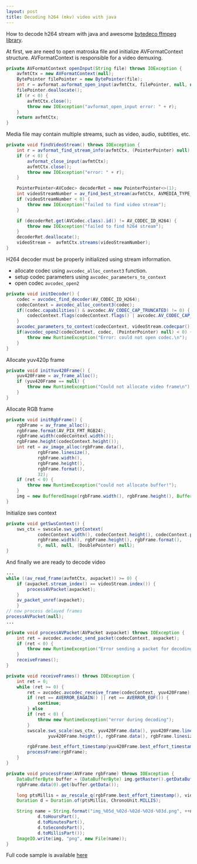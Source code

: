 ```yaml
---
layout: post
title: Decoding h264 (mkv) video with java
---
```

How to decode h264 stream with java and awesome [bytedeco ffmpeg library](https://github.com/bytedeco/javacpp-presets/tree/master/ffmpeg).

<!--more-->
At first, we are need to open matroska file and initialize AVFormatContext structure. AVFormatContext is responsible for a video demuxing.

```java
private AVFormatContext openInput(String file) throws IOException {
    avfmtCtx = new AVFormatContext(null);
    BytePointer filePointer = new BytePointer(file);
    int r = avformat.avformat_open_input(avfmtCtx, filePointer, null, null);
    filePointer.deallocate();
    if (r < 0) {
        avfmtCtx.close();
        throw new IOException("avformat_open_input error: " + r);
    }
    return avfmtCtx;
}
```

Media file may contain multiple streams, such as video, audio, subtitles, etc. 

```java
private void findVideoStream() throws IOException {
    int r = avformat_find_stream_info(avfmtCtx, (PointerPointer) null);
    if (r < 0) {
        avformat_close_input(avfmtCtx);
        avfmtCtx.close();
        throw new IOException("error: " + r);
    }

    PointerPointer<AVCodec> decoderRet = new PointerPointer<>(1);
    int videoStreamNumber = av_find_best_stream(avfmtCtx, AVMEDIA_TYPE_VIDEO, -1, -1, decoderRet, 0);
    if (videoStreamNumber < 0) {
        throw new IOException("failed to find video stream");
    }

    if (decoderRet.get(AVCodec.class).id() != AV_CODEC_ID_H264) {
        throw new IOException("failed to find h264 stream");
    }
    decoderRet.deallocate();
    videoStream =  avfmtCtx.streams(videoStreamNumber);
}
```

H264 decoder must be properly initialized using stream information.
* allocate codec using `avcodec_alloc_context3` function.
* setup codec parameters using `avcodec_parameters_to_context`
* open codec `avcodec_open2`

```java
private void initDecoder() {
    codec = avcodec_find_decoder(AV_CODEC_ID_H264);
    codecContext = avcodec_alloc_context3(codec);
    if((codec.capabilities() & avcodec.AV_CODEC_CAP_TRUNCATED) != 0) {
        codecContext.flags(codecContext.flags() | avcodec.AV_CODEC_CAP_TRUNCATED);
    }
    avcodec_parameters_to_context(codecContext, videoStream.codecpar());
    if(avcodec_open2(codecContext, codec, (PointerPointer) null) < 0) {
        throw new RuntimeException("Error: could not open codec.\n");
    }
}
```

Allocate yuv420p frame
```java
private void initYuv420Frame() {
    yuv420Frame = av_frame_alloc();
    if (yuv420Frame == null) {
        throw new RuntimeException("Could not allocate video frame\n");
    }
}
```

Allocate RGB frame
```java
private void initRgbFrame() {
    rgbFrame = av_frame_alloc();
    rgbFrame.format(AV_PIX_FMT_RGB24);
    rgbFrame.width(codecContext.width());
    rgbFrame.height(codecContext.height());
    int ret = av_image_alloc(rgbFrame.data(),
            rgbFrame.linesize(),
            rgbFrame.width(),
            rgbFrame.height(),
            rgbFrame.format(),
            32);
    if (ret < 0) {
        throw new RuntimeException("could not allocate buffer!");
    }
    img = new BufferedImage(rgbFrame.width(), rgbFrame.height(), BufferedImage.TYPE_3BYTE_BGR);
}
```

Initialize sws context
```java
private void getSwsContext() {
    sws_ctx = swscale.sws_getContext(
            codecContext.width(), codecContext.height(), codecContext.pix_fmt(),
            rgbFrame.width(), rgbFrame.height(), rgbFrame.format(),
            0, null, null, (DoublePointer) null);
}
```

And finally we are ready to decode video
```java    
...
while ((av_read_frame(avfmtCtx, avpacket)) >= 0) {
    if (avpacket.stream_index() == videoStream.index()) {
        processAVPacket(avpacket);
    }
    av_packet_unref(avpacket);
    }
// now process delayed frames
processAVPacket(null);
...

private void processAVPacket(AVPacket avpacket) throws IOException {
    int ret = avcodec.avcodec_send_packet(codecContext, avpacket);
    if (ret < 0) {
        throw new RuntimeException("Error sending a packet for decoding\n");
    }
    receiveFrames();
}

private void receiveFrames() throws IOException {
    int ret = 0;
    while (ret >= 0) {
        ret = avcodec.avcodec_receive_frame(codecContext, yuv420Frame);
        if (ret == AVERROR_EAGAIN() || ret == AVERROR_EOF()) {
            continue;
        } else
        if (ret < 0) {
            throw new RuntimeException("error during decoding");
        }
        swscale.sws_scale(sws_ctx, yuv420Frame.data(), yuv420Frame.linesize(), 0,
                yuv420Frame.height(), rgbFrame.data(), rgbFrame.linesize());

        rgbFrame.best_effort_timestamp(yuv420Frame.best_effort_timestamp());
        processFrame(rgbFrame);
    }
}

private void processFrame(AVFrame rgbFrame) throws IOException {
    DataBufferByte buffer = (DataBufferByte) img.getRaster().getDataBuffer();
    rgbFrame.data(0).get(buffer.getData());

    long ptsMillis = av_rescale_q(rgbFrame.best_effort_timestamp(), videoStream.time_base(), tb1000);
    Duration d = Duration.of(ptsMillis, ChronoUnit.MILLIS);

    String name = String.format("img_%05d_%02d-%02d-%02d-%03d.png", ++nframe,
            d.toHoursPart(),
            d.toMinutesPart(),
            d.toSecondsPart(),
            d.toMillisPart());
    ImageIO.write(img, "png", new File(name));
}
```

Full code sample is available [here](https://github.com/vzhn/ffmpeg-java-samples/blob/master/src/main/java/DemuxAndDecodeH264.java)


